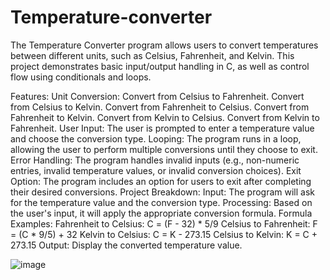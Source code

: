 # Temperature-converter

The Temperature Converter program allows users to convert temperatures between different units, such as Celsius, Fahrenheit, and Kelvin. This project demonstrates basic input/output handling in C, as well as control flow using conditionals and loops.

Features:
Unit Conversion:
Convert from Celsius to Fahrenheit.
Convert from Celsius to Kelvin.
Convert from Fahrenheit to Celsius.
Convert from Fahrenheit to Kelvin.
Convert from Kelvin to Celsius.
Convert from Kelvin to Fahrenheit.
User Input:
The user is prompted to enter a temperature value and choose the conversion type.
Looping:
The program runs in a loop, allowing the user to perform multiple conversions until they choose to exit.
Error Handling:
The program handles invalid inputs (e.g., non-numeric entries, invalid temperature values, or invalid conversion choices).
Exit Option:
The program includes an option for users to exit after completing their desired conversions.
Project Breakdown:
Input: The program will ask for the temperature value and the conversion type.
Processing: Based on the user's input, it will apply the appropriate conversion formula.
Formula Examples:
Fahrenheit to Celsius: C = (F - 32) * 5/9
Celsius to Fahrenheit: F = (C * 9/5) + 32
Kelvin to Celsius: C = K - 273.15
Celsius to Kelvin: K = C + 273.15
Output: Display the converted temperature value.




  ![image](https://github.com/user-attachments/assets/ba1fc7ef-d168-4c3d-841f-c53c8286b05b)
